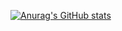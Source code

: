 [![Anurag's GitHub stats](https://github-readme-stats.vercel.app/api?username=7qzwx&show_icons=true&theme=dracula&local=cn )](https://github.com/anuraghazra/github-readme-stats)
<!--
**7qzwx/7qzwx** is a ✨ _special_ ✨ repository because its `README.md` (this file) appears on your GitHub profile.

Here are some ideas to get you started:

- 🔭 I’m currently working on ...
- 🌱 I’m currently learning ...
- 👯 I’m looking to collaborate on ...
- 🤔 I’m looking for help with ...
- 💬 Ask me about ...
- 📫 How to reach me: ...
- 😄 Pronouns: ...
- ⚡ Fun fact: ...
-->
